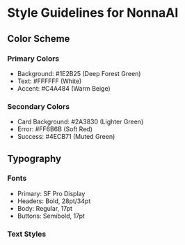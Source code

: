 # Style Guidelines for NonnaAI

## Color Scheme
### Primary Colors
- Background: #1E2B25 (Deep Forest Green)
- Text: #FFFFFF (White)
- Accent: #C4A484 (Warm Beige)

### Secondary Colors
- Card Background: #2A3830 (Lighter Green)
- Error: #FF6B6B (Soft Red)
- Success: #4ECB71 (Muted Green)

## Typography 
### Fonts
- Primary: SF Pro Display
- Headers: Bold, 28pt/34pt
- Body: Regular, 17pt
- Buttons: Semibold, 17pt

### Text Styles  